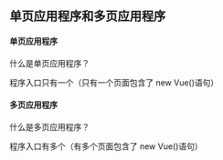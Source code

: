 ## 单页应用程序和多页应用程序
#### 单页应用程序
什么是单页应用程序？

程序入口只有一个（只有一个页面包含了 new Vue()语句）

#### 多页应用程序
什么是多页应用程序？

程序入口有多个（有多个页面包含了 new Vue()语句）
